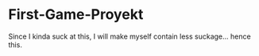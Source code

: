 # First-Game-Proyekt
Since I kinda suck at this, I will make myself contain less suckage... hence this.
